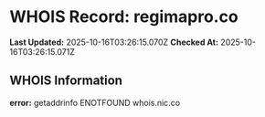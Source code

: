 # WHOIS Record: regimapro.co

**Last Updated:** 2025-10-16T03:26:15.070Z
**Checked At:** 2025-10-16T03:26:15.071Z

## WHOIS Information

**error:** getaddrinfo ENOTFOUND whois.nic.co

